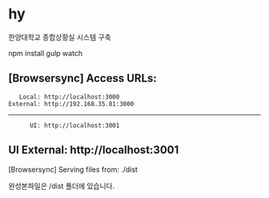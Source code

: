 # hy
한양대학교 종합상황실 시스템 구축

npm install
gulp watch

[Browsersync] Access URLs:
 --------------------------------------
       Local: http://localhost:3000
    External: http://192.168.35.81:3000
 --------------------------------------
          UI: http://localhost:3001
 UI External: http://localhost:3001
 --------------------------------------
[Browsersync] Serving files from: ./dist

완성본파일은 /dist 폴더에 있습니다.